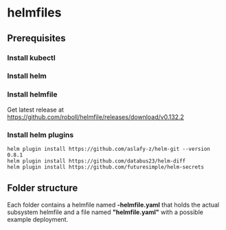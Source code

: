 # helmfiles

## Prerequisites

### Install kubectl

### Install helm

### Install helmfile

Get latest release at https://github.com/roboll/helmfile/releases/download/v0.132.2

### Install helm plugins

```
helm plugin install https://github.com/aslafy-z/helm-git --version 0.8.1
helm plugin install https://github.com/databus23/helm-diff
helm plugin install https://github.com/futuresimple/helm-secrets
```

## Folder structure

Each folder contains a helmfile named **<folder>-helmfile.yaml** that holds the actual subsystem helmfile and a file named **"helmfile.yaml"** with a possible example deployment.
